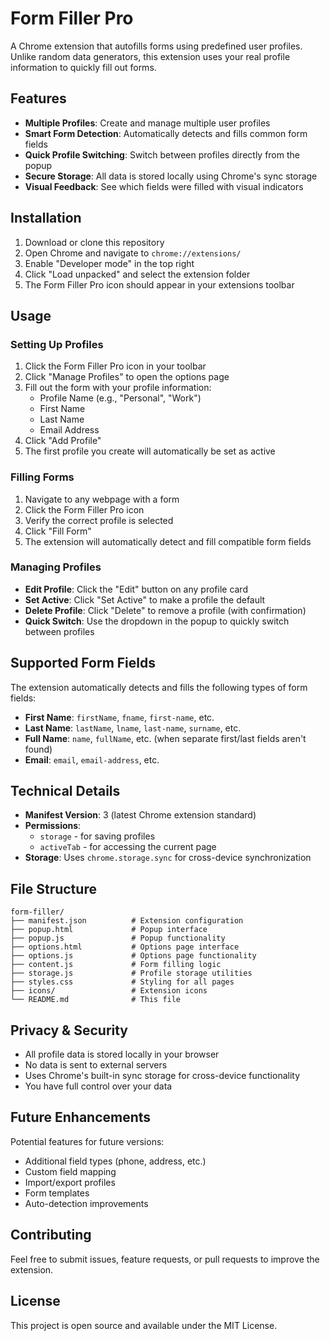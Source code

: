# Form Filler Pro

A Chrome extension that autofills forms using predefined user profiles. Unlike random data generators, this extension uses your real profile information to quickly fill out forms.

## Features

- **Multiple Profiles**: Create and manage multiple user profiles
- **Smart Form Detection**: Automatically detects and fills common form fields
- **Quick Profile Switching**: Switch between profiles directly from the popup
- **Secure Storage**: All data is stored locally using Chrome's sync storage
- **Visual Feedback**: See which fields were filled with visual indicators

## Installation

1. Download or clone this repository
2. Open Chrome and navigate to `chrome://extensions/`
3. Enable "Developer mode" in the top right
4. Click "Load unpacked" and select the extension folder
5. The Form Filler Pro icon should appear in your extensions toolbar

## Usage

### Setting Up Profiles

1. Click the Form Filler Pro icon in your toolbar
2. Click "Manage Profiles" to open the options page
3. Fill out the form with your profile information:
   - Profile Name (e.g., "Personal", "Work")
   - First Name
   - Last Name
   - Email Address
4. Click "Add Profile"
5. The first profile you create will automatically be set as active

### Filling Forms

1. Navigate to any webpage with a form
2. Click the Form Filler Pro icon
3. Verify the correct profile is selected
4. Click "Fill Form"
5. The extension will automatically detect and fill compatible form fields

### Managing Profiles

- **Edit Profile**: Click the "Edit" button on any profile card
- **Set Active**: Click "Set Active" to make a profile the default
- **Delete Profile**: Click "Delete" to remove a profile (with confirmation)
- **Quick Switch**: Use the dropdown in the popup to quickly switch between profiles

## Supported Form Fields

The extension automatically detects and fills the following types of form fields:

- **First Name**: `firstName`, `fname`, `first-name`, etc.
- **Last Name**: `lastName`, `lname`, `last-name`, `surname`, etc.
- **Full Name**: `name`, `fullName`, etc. (when separate first/last fields aren't found)
- **Email**: `email`, `email-address`, etc.

## Technical Details

- **Manifest Version**: 3 (latest Chrome extension standard)
- **Permissions**:
  - `storage` - for saving profiles
  - `activeTab` - for accessing the current page
- **Storage**: Uses `chrome.storage.sync` for cross-device synchronization

## File Structure

```
form-filler/
├── manifest.json          # Extension configuration
├── popup.html             # Popup interface
├── popup.js               # Popup functionality
├── options.html           # Options page interface
├── options.js             # Options page functionality
├── content.js             # Form filling logic
├── storage.js             # Profile storage utilities
├── styles.css             # Styling for all pages
├── icons/                 # Extension icons
└── README.md              # This file
```

## Privacy & Security

- All profile data is stored locally in your browser
- No data is sent to external servers
- Uses Chrome's built-in sync storage for cross-device functionality
- You have full control over your data

## Future Enhancements

Potential features for future versions:
- Additional field types (phone, address, etc.)
- Custom field mapping
- Import/export profiles
- Form templates
- Auto-detection improvements

## Contributing

Feel free to submit issues, feature requests, or pull requests to improve the extension.

## License

This project is open source and available under the MIT License.
